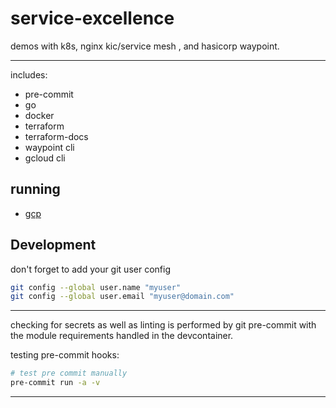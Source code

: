 # service-excellence
demos with k8s, nginx kic/service mesh , and hasicorp waypoint.

---

includes:
- pre-commit
- go
- docker
- terraform
- terraform-docs
- waypoint cli
- gcloud cli

## running

  - [gcp](./terraform/gcp/readme.md)

## Development

don't forget to add your git user config

```bash
git config --global user.name "myuser"
git config --global user.email "myuser@domain.com"
```
---

checking for secrets as well as linting is performed by git pre-commit with the module requirements handled in the devcontainer.

testing pre-commit hooks:
  ```bash
  # test pre commit manually
  pre-commit run -a -v
  ```
---
